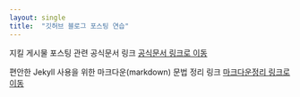 ```yaml
---
layout: single
title:  "깃허브 블로그 포스팅 연습"
---
```


지킬 게시물 포스팅 관련 공식문서 링크
[공식문서 링크로 이동](https://jekyllrb.com/docs/posts/)

편안한 Jekyll 사용을 위한 마크다운(markdown) 문법 정리 링크
[마크다운정리 링크로 이동](https://teddylee777.github.io/jekyll/Jekyll-%EC%82%AC%EC%9A%A9%EC%9D%84-%EC%9C%84%ED%95%9C-markdown-%EB%AC%B8%EB%B2%95)
